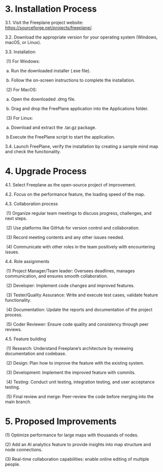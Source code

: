 # 3. Installation Process

3.1. Visit the Freeplane project website: https://sourceforge.net/projects/freeplane/.

3.2. Download the appropriate version for your operating system (Windows, macOS, or Linux).

3.3. Installation

​	(1) For Windows:

​		a. Run the downloaded installer (.exe file).

​		b. Follow the on-screen instructions to complete the installation.

​	(2) For MacOS:

​		a. Open the downloaded .dmg file.

​		b. Drag and drop the FreePlane application into the Applications folder.

​	(3) For Linux:

​		a. Download and extract the .tar.gz package.

​		b.Execute the FreePlane script to start the application.

3.4. Launch FreePlane, verify the installation by creating a sample mind map and check the functionality.

# 4. Upgrade Process

4.1. Select Freeplane as the open-source project of improvement.

4.2. Focus on the performance feature, the loading speed of the map.

4.3. Collaboration process

​	(1) Organize regular team meetings to discuss progress, challenges, and next steps.

​	(2) Use platforms like GitHub for version control and collaboration.

​	(3) Record meeting contents and any other issues needed.

​	(4) Communicate with other roles in the team positively with encountering issues.

4.4. Role assignments

​	(1) Project Manager/Team leader: Oversees deadlines, manages communication, and ensures smooth collaboration.

​	(2) Developer: Implement code changes and improved features.

​	(3) Tester/Quality Assurance: Write and execute test cases, validate feature functionality.

​	(4) Documentation: Update the reports and documentation of the project process.

​	(5) Coder Reviewer: Ensure code quality and consistency through peer reviews.

4.5. Feature building

​	(1) Research: Understand Freeplane’s architecture by reviewing documentation and codebase.

​	(2) Design: Plan how to improve the feature with the existing system.

​	(3) Development: Implement the improved feature with commits.

​	(4) Testing: Conduct unit testing, integration testing, and user acceptance testing.

​	(5) Final review and merge: Peer-review the code before merging into the main branch.

# 5. Proposed Improvements

(1) Optimize performance for large maps with thousands of nodes.

(2) Add an AI analytics feature to provide insights into map structure and node connections.

(3) Real-time collaboration capabilities: enable online editing of multiple people.